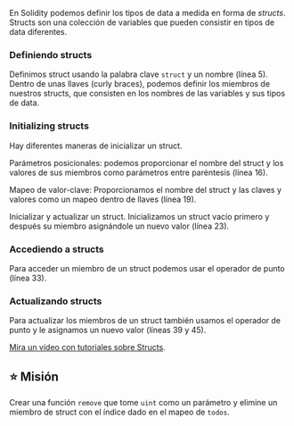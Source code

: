 En Solidity podemos definir los tipos de data a medida en forma de *structs*. Structs son una colección de variables que pueden consistir en tipos de data diferentes. 

### Definiendo structs

Definimos struct usando la palabra clave `struct` y un nombre (línea 5). Dentro de unas llaves (curly braces), podemos definir los miembros de nuestros structs, que consisten en los nombres de las variables y sus tipos de data.  

### Initializing structs
Hay diferentes maneras de inicializar un struct. 

Parámetros posicionales: podemos proporcionar el nombre del struct y los valores de sus miembros como parámetros entre paréntesis (línea 16).

Mapeo de valor-clave: Proporcionamos el nombre del struct y las claves y valores como un mapeo dentro de llaves (línea 19).

Inicializar y actualizar un struct. Inicializamos un struct vacío primero y después su miembro asignándole un nuevo valor (línea 23).

### Accediendo a structs
Para acceder un miembro de un struct podemos usar el operador de punto (línea 33). 

### Actualizando structs
Para actualizar los miembros de un struct también usamos el operador de punto y le asignamos un nuevo valor (líneas 39 y 45).

<a href="https://www.youtube.com/watch?v=kYBHq7EmFBc" target="_blank">Mira un vídeo con tutoriales sobre Structs</a>.

## ⭐️ Misión
Crear una función `remove` que tome `uint` como un parámetro y elimine un miembro de struct con el índice dado en el mapeo de  `todos`.